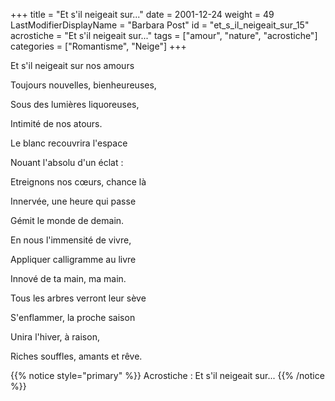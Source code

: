 +++
title = "Et s'il neigeait sur..."
date = 2001-12-24
weight = 49
LastModifierDisplayName = "Barbara Post"
id = "et_s_il_neigeait_sur_15"
acrostiche = "Et s'il neigeait sur..."
tags = ["amour", "nature", "acrostiche"]
categories = ["Romantisme", "Neige"]
+++

Et s'il neigeait sur nos amours

Toujours nouvelles, bienheureuses,

Sous des lumières liquoreuses,

Intimité de nos atours.

Le blanc recouvrira l'espace

Nouant l'absolu d'un éclat :

Etreignons nos cœurs, chance là

Innervée, une heure qui passe

Gémit le monde de demain.

En nous l'immensité de vivre,

Appliquer calligramme au livre

Innové de ta main, ma main.

Tous les arbres verront leur sève

S'enflammer, la proche saison

Unira l'hiver, à raison,

Riches souffles, amants et rêve.

{{% notice style="primary" %}}
Acrostiche : Et s'il neigeait sur...
{{% /notice %}}
